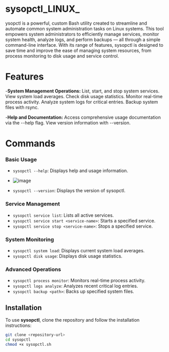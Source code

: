 # sysopctl_LINUX_
ysopctl is a powerful, custom Bash utility created to streamline and automate common system administration tasks on Linux systems. This tool empowers system administrators to efficiently manage services, monitor system health, analyze logs, and perform backups — all through a simple command-line interface. With its range of features, sysopctl is designed to save time and improve the ease of managing system resources, from process monitoring to disk usage and service control.

# Features
-**System Management Operations:**
List, start, and stop system services.
View system load averages.
Check disk usage statistics.
Monitor real-time process activity.
Analyze system logs for critical entries.
Backup system files with rsync.

-**Help and Documentation:**
Access comprehensive usage documentation via the --help flag.
View version information with --version.

# Commands

### Basic Usage
- `sysopctl --help`: Displays help and usage information.
- ![image](https://github.com/user-attachments/assets/060c1bb4-f803-43ce-baf5-d0cc633093cf)

- `sysopctl --version`: Displays the version of sysopctl.

### Service Management
- `sysopctl service list`: Lists all active services.
- `sysopctl service start <service-name>`: Starts a specified service.
- `sysopctl service stop <service-name>`: Stops a specified service.

### System Monitoring
- `sysopctl system load`: Displays current system load averages.
- `sysopctl disk usage`: Displays disk usage statistics.

### Advanced Operations
- `sysopctl process monitor`: Monitors real-time process activity.
- `sysopctl logs analyze`: Analyzes recent critical log entries.
- `sysopctl backup <path>`: Backs up specified system files.

## Installation

To use **sysopctl**, clone the repository and follow the installation instructions:

```bash
git clone <repository-url>
cd sysopctl
chmod +x sysopctl.sh
